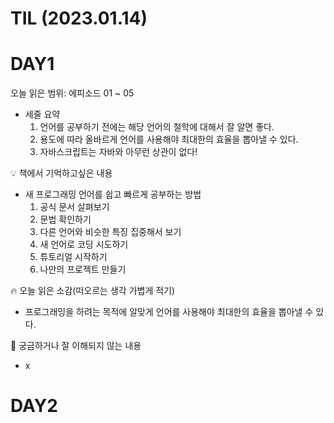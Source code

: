 # TIL (2023.01.14)

# DAY1

오늘 읽은 범위: 에피소드 01 ~ 05
- 세줄 요약
    1. 언어를 공부하기 전에는 해당 언어의 철학에 대해서 잘 알면 좋다.
    2. 용도에 따라 올바르게 언어를 사용해야 최대한의 효율을 뽑아낼 수 있다.
    3. 자바스크립트는 자바와 아무런 상관이 없다!
<aside>
💡 책에서 기억하고싶은 내용

</aside>

- 새 프로그래밍 언어를 쉽고 빠르게 공부하는 방법
    1. 공식 문서 살펴보기
    2. 문법 확인하기
    3. 다른 언어와 비슷한 특징 집중해서 보기
    4. 새 언어로 코딩 시도하기
    5. 튜토리얼 시작하기
    6. 나만의 프로젝트 만들기

<aside>
🔥 오늘 읽은 소감(떠오르는 생각 가볍게 적기)

</aside>

- 프로그래밍을 하려는 목적에 알맞게 언어를 사용해야 최대한의 효율을 뽑아낼 수 있다.

<aside>
🤔 궁금하거나 잘 이해되지 않는 내용

</aside>

- x

# DAY2
